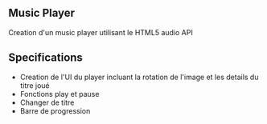 ## Music Player

Creation d'un music player utilisant le HTML5 audio API


## Specifications

- Creation de l'UI du player incluant la rotation de l'image et les details du titre joué
- Fonctions play et pause
- Changer de titre
- Barre de progression